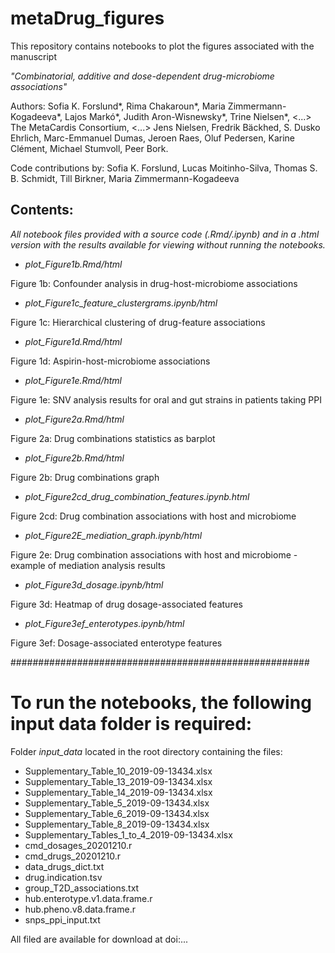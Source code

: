# metaDrug_figures

This repository contains notebooks to plot the figures associated with the manuscript

*"Combinatorial, additive and dose-dependent drug-microbiome associations"*

Authors: Sofia K. Forslund*, Rima Chakaroun*, Maria Zimmermann-Kogadeeva*, Lajos Markó*, Judith Aron-Wisnewsky*, Trine Nielsen*, <...> The MetaCardis Consortium, <...> Jens Nielsen, Fredrik Bäckhed, S. Dusko Ehrlich, Marc-Emmanuel Dumas, Jeroen Raes, Oluf Pedersen, Karine Clément, Michael Stumvoll, Peer Bork.

Code contributions by: Sofia K. Forslund, Lucas Moitinho-Silva, Thomas S. B. Schmidt, Till Birkner, Maria Zimmermann-Kogadeeva

## Contents:

*All notebook files provided with a source code (.Rmd/.ipynb) and in a .html version with the results available for viewing without running the notebooks.*

- *plot_Figure1b.Rmd/html*

Figure 1b: Confounder analysis in drug-host-microbiome associations

- *plot_Figure1c_feature_clustergrams.ipynb/html*

Figure 1c: Hierarchical clustering of drug-feature associations

- *plot_Figure1d.Rmd/html*

Figure 1d: Aspirin-host-microbiome associations

- *plot_Figure1e.Rmd/html*

Figure 1e: SNV analysis results for oral and gut strains in patients taking PPI

- *plot_Figure2a.Rmd/html*

Figure 2a: Drug combinations statistics as barplot

- *plot_Figure2b.Rmd/html*

Figure 2b: Drug combinations graph

- *plot_Figure2cd_drug_combination_features.ipynb.html*

Figure 2cd: Drug combination associations with host and microbiome

- *plot_Figure2E_mediation_graph.ipynb/html*

Figure 2e: Drug combination associations with host and microbiome - example of mediation analysis results

- *plot_Figure3d_dosage.ipynb/html*

Figure 3d: Heatmap of drug dosage-associated features

- *plot_Figure3ef_enterotypes.ipynb/html*

Figure 3ef: Dosage-associated enterotype features

######################################################
# To run the notebooks, the following input data folder is required: 
Folder *input_data* located in the root directory containing the files:

- Supplementary_Table_10_2019-09-13434.xlsx
- Supplementary_Table_13_2019-09-13434.xlsx
- Supplementary_Table_14_2019-09-13434.xlsx 
- Supplementary_Table_5_2019-09-13434.xlsx
- Supplementary_Table_6_2019-09-13434.xlsx
- Supplementary_Table_8_2019-09-13434.xlsx
- Supplementary_Tables_1_to_4_2019-09-13434.xlsx
- cmd_dosages_20201210.r
- cmd_drugs_20201210.r
- data_drugs_dict.txt
- drug.indication.tsv
- group_T2D_associations.txt
- hub.enterotype.v1.data.frame.r
- hub.pheno.v8.data.frame.r
- snps_ppi_input.txt

All filed are available for download at doi:...

